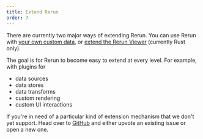 ```yaml
---
title: Extend Rerun
order: 7
---
```


There are currently two major ways of extending Rerun. You can use Rerun with [your own custom data](extend/custom-data.md), or [extend the Rerun Viewer](extend/extend-ui.md) (currently Rust only).

The goal is for Rerun to become easy to extend at every level. For example, with plugins for
- data sources
- data stores
- data transforms
- custom rendering
- custom UI interactions

If you're in need of a particular kind of extension mechanism that we don't yet support. Head over to [GitHub](https://github.com/rerun-io/rerun/issues) and either upvote an existing issue or open a new one.
